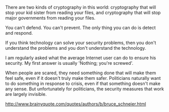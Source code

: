 

There are two kinds of cryptography in this world: cryptography that will stop your kid sister from reading your files, and cryptography that will stop major 
governments from reading your files.


You can't defend. You can't prevent. The only thing you can do is detect and respond.

If you think technology can solve your security problems, then you don't understand the problems and you don't understand the technology.

I am regularly asked what the average Internet user can do to ensure his security. My first answer is usually 'Nothing; you're screwed'.

When people are scared, they need something done that will make them feel safe, even if it doesn't truly make them safer. Politicians naturally want to do something in response to crisis, even if that something doesn't make any sense. But unfortunately for politicians, the security measures that work are largely invisible.


http://www.brainyquote.com/quotes/authors/b/bruce_schneier.html